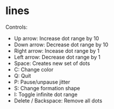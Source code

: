 # lines

Controls:
- Up arrow: Increase dot range by 10
- Down arrow: Decrease dot range by 10
- Right arrow: Incease dot range by 1
- Left arrow: Decrease dot range by 1
- Space: Creates new set of dots
- C: Change color
- Q: Quit
- P: Pause/unpause jitter
- S: Change formation shape
- I: Toggle infinite dot range
- Delete / Backspace: Remove all dots